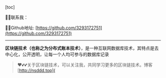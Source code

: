 [toc]



😶‍🌫️联系我：

😶‍🌫️Github地址: [https://github.com/3293172751](https://github.com/3293172751)

---

**区块链技术（也称之为分布式账本技术）**，是一种互联网数据库技术，其特点是去中心化，公开透明，让每一个人均可参与的数据库记录

>   ❤️💕💕关于区块链技术，可以关注我，共同学习更多的区块链技术。博客[http://nsddd.top](
